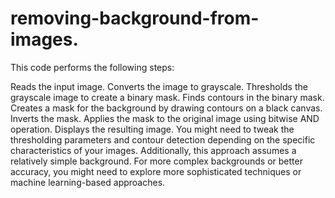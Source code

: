 # removing-background-from-images.

This code performs the following steps:

Reads the input image.
Converts the image to grayscale.
Thresholds the grayscale image to create a binary mask.
Finds contours in the binary mask.
Creates a mask for the background by drawing contours on a black canvas.
Inverts the mask.
Applies the mask to the original image using bitwise AND operation.
Displays the resulting image.
You might need to tweak the thresholding parameters and contour detection depending on the specific characteristics of your images. Additionally, this approach assumes a relatively simple background. For more complex backgrounds or better accuracy, you might need to explore more sophisticated techniques or machine learning-based approaches.


